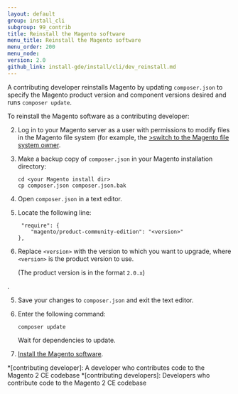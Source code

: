 ```yaml
---
layout: default
group: install_cli 
subgroup: 99_contrib
title: Reinstall the Magento software
menu_title: Reinstall the Magento software
menu_order: 200
menu_node: 
version: 2.0
github_link: install-gde/install/cli/dev_reinstall.md
---
```


A contributing developer reinstalls Magento by updating `composer.json` to specify the Magento product version and component versions desired and runs `composer update`. 

To reinstall the Magento software as a contributing developer:

2.	Log in to your Magento server as a user with permissions to modify files in the Magento file system (for example, the <a href="{{page.baseurl}}install-gde/prereq/file-sys-perms-over.html">>switch to the Magento file system owner</a>.
3.	Make a backup copy of `composer.json` in your Magento installation directory:

		cd <your Magento install dir>
		cp composer.json composer.json.bak

4.	Open `composer.json` in a text editor.
5.	Locate the following line:

		 "require": {
        	"magento/product-community-edition": "<version>"
    	},

5.	Replace `<version>` with the version to which you want to upgrade, where `<version>` is the product version to use. 
	
	(The product version is in the format `2.0.x`)
<!-- is the `magento/product-community-edition` version from -->.
5.	Save your changes to `composer.json` and exit the text editor.
6.	Enter the following command:

		composer update

	Wait for dependencies to update.

4.	<a href="{{page.baseurl}}install-gde/install/cli/install-cli.html">Install the Magento software</a>.

*[contributing developer]: A developer who contributes code to the Magento 2 CE codebase
*[contributing developers]: Developers who contribute code to the Magento 2 CE codebase
